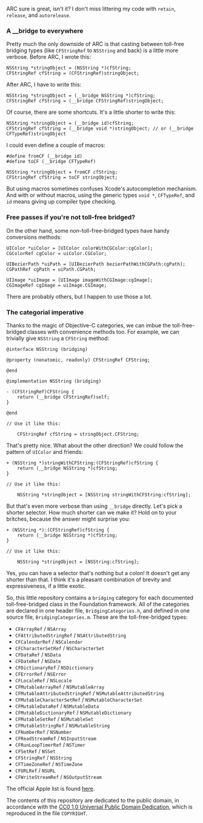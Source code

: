 ARC sure is great, isn't it?  I don't miss littering my code with `retain`, `release`, and `autorelease`.

### A __bridge to everywhere

Pretty much the only downside of ARC is that casting between toll-free bridging types (like `CFStringRef` to `NSString` and back) is a little more verbose.  Before ARC, I wrote this:

    NSString *stringObject = (NSString *)cfString;
    CFStringRef cfString = (CFStringRef)stringObject;

After ARC, I have to write this:

    NSString *stringObject = (__bridge NSString *)cfString;
    CFStringRef cfString = (__bridge CFStringRef)stringObject;

Of course, there are some shortcuts.  It's a little shorter to write this:

    NSString *stringObject = (__bridge id)cfString;
    CFStringRef cfString = (__bridge void *)stringObject; // or (__bridge CFTypeRef)stringObject

I could even define a couple of macros:

    #define fromCF (__bridge id)
    #define toCF (__bridge CFTypeRef)

    NSString *stringObject = fromCF cfString;
    CFStringRef cfString = toCF stringObject;

But using macros sometimes confuses Xcode's autocompletion mechanism.  And with or without macros, using the generic types `void *`, `CFTypeRef`, and `id` means giving up compiler type checking.

### Free passes if you're not toll-free bridged?

On the other hand, some *non*-toll-free-bridged types have handy conversions methods:

    UIColor *uiColor = [UIColor colorWithCGColor:cgColor];
    CGColorRef cgColor = uiColor.CGColor;

    UIBezierPath *uiPath = [UIBezierPath bezierPathWithCGPath:cgPath];
    CGPathRef cgPath = uiPath.CGPath;

    UIImage *uiImage = [UIImage imageWithCGImage:cgImage];
    CGImageRef cgImage = uiImage.CGImage;

There are probably others, but I happen to use those a lot.

### The categorial imperative

Thanks to the magic of Objective-C categories, we can imbue the toll-free-bridged classes with convenience methods too.  For example, we can trivially give `NSString` a `CFString` method:

    @interface NSString (bridging)

    @property (nonatomic, readonly) CFStringRef CFString;
    
    @end

    @implementation NSString (bridging)
    
    - (CFStringRef)CFString {
        return (__bridge CFStringRef)self;
    }

    @end

    // Use it like this:

        CFStringRef cfString = stringObject.CFString;

That's pretty nice.  What about the other direction?  We could follow the pattern of `UIColor` and friends:

    + (NSString *)stringWithCFString:(CFStringRef)cfString {
        return (__bridge NSString *)cfString;
    }

    // Use it like this:

        NSString *stringObject = [NSString stringWithCFString:cfString];

But that's even more verbose than using `__bridge` directly.  Let's pick a shorter selector.  How much shorter can we make it?  Hold on to your britches, because the answer might surprise you:

    + (NSString *):(CFStringRef)cfString {
        return (__bridge NSString *)cfString;
    }

    // Use it like this:

        NSString *stringObject = [NSString:cfString];

Yes, you can have a selector that's nothing but a colon!  It doesn't get any shorter than that.  I think it's a pleasant combination of brevity and expressiveness, if a little exotic.

So, this little repository contains a `bridging` category for each documented toll-free-bridged class in the Foundation framework.  All of the categories are declared in one header file, `BridgingCategories.h`, and defined in one source file, `BridgingCategories.m`.  These are the toll-free-bridged types:

- `CFArrayRef` / `NSArray`
- `CFAttributedStringRef` / `NSAttributedString`
- `CFCalendarRef` / `NSCalendar`
- `CFCharacterSetRef` / `NSCharacterSet`
- `CFDataRef` / `NSData`
- `CFDateRef` / `NSDate`
- `CFDictionaryRef` / `NSDictionary`
- `CFErrorRef` / `NSError`
- `CFLocaleRef` / `NSLocale`
- `CFMutableArrayRef` / `NSMutableArray`
- `CFMutableAttributedStringRef` / `NSMutableAttributedString`
- `CFMutableCharacterSetRef` / `NSMutableCharacterSet`
- `CFMutableDataRef` / `NSMutableData`
- `CFMutableDictionaryRef` / `NSMutableDictionary`
- `CFMutableSetRef` / `NSMutableSet`
- `CFMutableStringRef` / `NSMutableString`
- `CFNumberRef` / `NSNumber`
- `CFReadStreamRef` / `NSInputStream`
- `CFRunLoopTimerRef` / `NSTimer`
- `CFSetRef` / `NSSet`
- `CFStringRef` / `NSString`
- `CFTimeZoneRef` / `NSTimeZone`
- `CFURLRef` / `NSURL`
- `CFWriteStreamRef` / `NSOutputStream`

The official Apple list is found [here](http://developer.apple.com/library/mac/#documentation/CoreFoundation/Conceptual/CFDesignConcepts/Articles/tollFreeBridgedTypes.html).

The contents of this repository are dedicated to the public domain, in accordance with the [CC0 1.0 Universal Public Domain Dedication](http://creativecommons.org/publicdomain/zero/1.0/), which is reproduced in the file `COPYRIGHT`.


